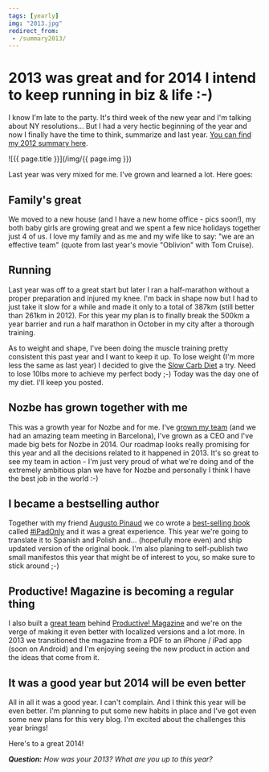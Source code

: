 ```yaml
---
tags: [yearly]
img: "2013.jpg"
redirect_from:
 - /summary2013/
---
```


# 2013 was great and for 2014 I intend to keep running in biz & life :-)

I know I'm late to the party. It's third week of the new year and I'm talking about NY resolutions... But I had a very hectic beginning of the year and now I finally have the time to think, summarize and last year. [You can find my 2012 summary here][1].

<!--More-->

![{{ page.title }}](/img/{{ page.img }})

Last year was very mixed for me. I've grown and learned a lot. Here goes:

## Family's great

We moved to a new house (and I have a new home office - pics soon!), my both baby girls are growing great and we spent a few nice holidays together just 4 of us. I love my family and as me and my wife like to say: "we are an effective team" (quote from last year's movie "Oblivion" with Tom Cruise).

## Running

Last year was off to a great start but later I ran a half-marathon without a proper preparation and injured my knee. I'm back in shape now but I had to just take it slow for a while and made it only to a total of 387km (still better than 261km in 2012). For this year my plan is to finally break the 500km a year barrier and run a half marathon in October in my city after a thorough training.

As to weight and shape, I've been doing the muscle training pretty consistent this past year and I want to keep it up. To lose weight (I'm more less the same as last year) I decided to give the [Slow Carb Diet][2] a try. Need to lose 10lbs more to achieve my perfect body ;-) Today was the day one of my diet. I'll keep you posted.

## Nozbe has grown together with me

This was a growth year for Nozbe and for me. I've [grown my team][3] (and we had an amazing team meeting in Barcelona), I've grown as a CEO and I've made big bets for Nozbe in 2014. Our roadmap looks really promising for this year and all the decisions related to it happened in 2013. It's so great to see my team in action - I'm just very proud of what we're doing and of the extremely ambitious plan we have for Nozbe and personally I think I have the best job in the world :-)

## I became a bestselling author

Together with my friend [Augusto Pinaud][4] we co wrote a [best-selling book](https://sliwinski.com/author) called [#iPadOnly][] and it was a great experience. This year we're going to translate it to Spanish and Polish and... (hopefully more even) and ship updated version of the original book. I'm also planing to self-publish two small manifestos this year that might be of interest to you, so make sure to stick around ;-)

## Productive! Magazine is becoming a regular thing

I also built a [great team][3] behind [Productive! Magazine][] and we're on the verge of making it even better with localized versions and a lot more. In 2013 we transitioned the magazine from a PDF to an iPhone / iPad app (soon on Android) and I'm enjoying seeing the new product in action and the ideas that come from it.

## It was a good year but 2014 will be even better 

All in all it was a good year. I can't complain. And I think this year will be even better. I'm planning to put some new habits in place and I've got even some new plans for this very blog. I'm excited about the challenges this year brings!

Here's to a great 2014!

***Question:*** *How was your 2013? What are you up to this year?*

[1]: https://sliwinski.com/fitness2012/
[2]: http://en.wikipedia.org/wiki/Slow-Carb_Diet
[3]: http://www.nozbe.com/about
[4]: http://twitter.com/apinaud

[Dropbox]: http://db.tt/kD7Liux
[Evernote]: http://www.michaelsliwinski.com/how-i-use-evernote
[iPadOnly]: http://www.michaelsliwinski.com/tag/ipadonly
[#iPadOnly]: http://ipadonly.net/
[Nozbe]: http://www.nozbe.com/
[Productive! Magazine]: http://www.productivemag.com/
[Productive! Show]: http://www.michaelsliwinski.com/productive_show
[@MSliwinski]: http://twitter.com/MSliwinski

[n]: https://michael.gratis/nozbe